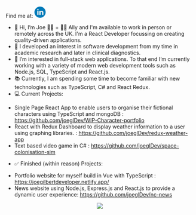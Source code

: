 Find me at: [<img alt="linked in profile image with link" width="30px" src="readMeHeaderLinkedIn.png.png" />](https://www.linkedin.com/in/JoeGilbertDev)

- 👋 Hi, I’m Joe 🏳️‍🌈 + 🏳️‍⚧️ Ally and I'm available to work in person or remotely across the UK. I'm a React Developer focussing on creating quality-driven applications. 
- 🔬 I developed an interest in software development from my time in academic research and later in clinical diagnostics.
- 🌱 I’m interested in full-stack web applications. To that end I’m currently working with a variety of modern web development tools such as Node.js, SQL, TypeScript and React.js.
- 📚 Currently, I am spending some time to become familiar with new technologies such as TypeScript, C# and React Redux.
- 💻 Current Projects: 
 * Single Page React App to enable users to organise their fictional characters using TypeScript and mongoDB : https://github.com/joeglDev/WIP-Character-portfolio
 * React with Redux Dashboard to display weather information to a user using graphing libraries. : https://github.com/joeglDev/redux-weather-app
 * Text based video game in C# : https://github.com/joeglDev/space-colonisation-sim
- ✅ Finished (within reason) Projects:
 * Portfolio website for myself build in Vue with TypeScript : https://joegilbertdeveloper.netlify.app/
 * News website using Node.js, Express.js and React.js to provide a dynamic user experience: https://github.com/joeglDev/nc-news
  
  <div align="center">
<img src="https://github-readme-stats.vercel.app/api/top-langs?username=joegldev&layout=compact"/>
</div>

<!---
joeglDev/joeglDev is a ✨ special ✨ repository because its `README.md` (this file) appears on your GitHub profile.
You can click the Preview link to take a look at your changes.
--->
